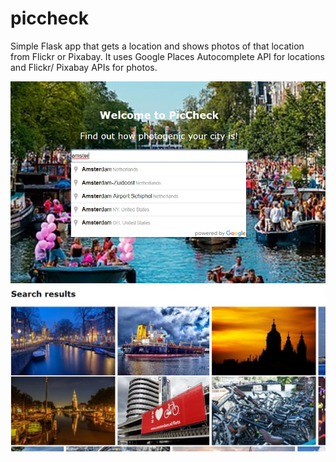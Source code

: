 # piccheck
Simple Flask app that gets a location and shows photos of that location from Flickr or Pixabay.
It uses Google Places Autocomplete API for locations and Flickr/ Pixabay APIs for photos.

![alt text](https://github.com/Kareem-F/piccheck/blob/master/preview/homepage.JPG)
![alt-text](https://github.com/Kareem-F/piccheck/blob/master/preview/searchresults.JPG)



